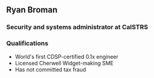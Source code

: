 ## Ryan Broman  
### Security and systems administrator at CalSTRS  
### Qualifications  
- World's first CDSP-certified 0.1x engineer  
- Licensed Cherwell Widget-making SME  
- Has not committed tax fraud  
